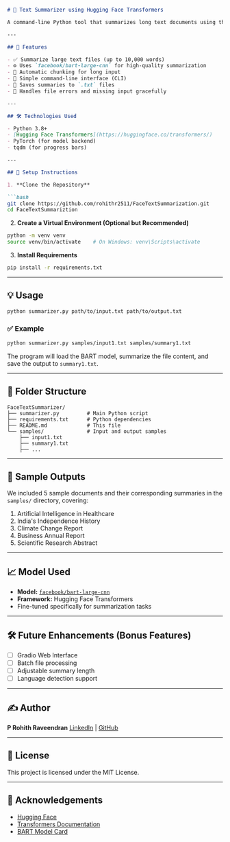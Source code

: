 ````markdown
# 📝 Text Summarizer using Hugging Face Transformers

A command-line Python tool that summarizes long text documents using the BART model from Hugging Face Transformers. Designed to handle documents up to 10,000 words with efficient chunking and clean output. Ideal for students, researchers, journalists, and developers who want quick summaries of long-form content.

---

## 📌 Features

- ✅ Summarize large text files (up to 10,000 words)
- ⚙️ Uses `facebook/bart-large-cnn` for high-quality summarization
- 🧠 Automatic chunking for long input
- 💬 Simple command-line interface (CLI)
- 💾 Saves summaries to `.txt` files
- 🚫 Handles file errors and missing input gracefully

---

## 🛠️ Technologies Used

- Python 3.8+
- [Hugging Face Transformers](https://huggingface.co/transformers/)
- PyTorch (for model backend)
- tqdm (for progress bars)

---

## 🚀 Setup Instructions

1. **Clone the Repository**

```bash
git clone https://github.com/rohithr2511/FaceTextSummarization.git
cd FaceTextSummariztion
````

2. **Create a Virtual Environment (Optional but Recommended)**

```bash
python -m venv venv
source venv/bin/activate    # On Windows: venv\Scripts\activate
```

3. **Install Requirements**

```bash
pip install -r requirements.txt
```

---

## 💡 Usage

```bash
python summarizer.py path/to/input.txt path/to/output.txt
```

### ✅ Example

```bash
python summarizer.py samples/input1.txt samples/summary1.txt
```

The program will load the BART model, summarize the file content, and save the output to `summary1.txt`.

---

## 📂 Folder Structure

```
FaceTextSummarizer/
├── summarizer.py         # Main Python script
├── requirements.txt      # Python dependencies
├── README.md             # This file
└── samples/              # Input and output samples
    ├── input1.txt
    ├── summary1.txt
    ├── ...
```

---

## 🧪 Sample Outputs

We included 5 sample documents and their corresponding summaries in the `samples/` directory, covering:

1. Artificial Intelligence in Healthcare
2. India's Independence History
3. Climate Change Report
4. Business Annual Report
5. Scientific Research Abstract

---

## 📈 Model Used

* **Model:** [`facebook/bart-large-cnn`](https://huggingface.co/facebook/bart-large-cnn)
* **Framework:** Hugging Face Transformers
* Fine-tuned specifically for summarization tasks

---

## 🛠 Future Enhancements (Bonus Features)

* [ ] Gradio Web Interface
* [ ] Batch file processing
* [ ] Adjustable summary length
* [ ] Language detection support

---

## ✍️ Author

**P Rohith Raveendran**
[LinkedIn]([https://www.linkedin.com/in/yourprofile](https://www.linkedin.com/in/p-rohith-raveendran-dataanalyst/)) | [GitHub](https://github.com/rohithr2511)

---

## 📄 License

This project is licensed under the MIT License.

---

## 🙌 Acknowledgements

* [Hugging Face](https://huggingface.co/)
* [Transformers Documentation](https://huggingface.co/docs/transformers/index)
* [BART Model Card](https://huggingface.co/facebook/bart-large-cnn)

